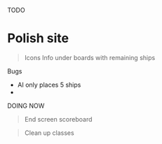 TODO

# Polish site
> Icons
> Info under boards with remaining ships

Bugs
- AI only places 5 ships
- 

DOING NOW

> End screen scoreboard

> Clean up classes